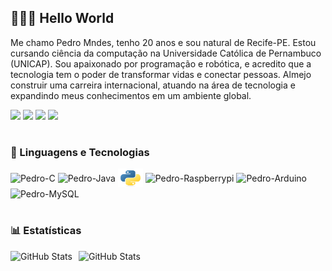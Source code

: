 ## 👩🏻‍💻 Hello World

Me chamo Pedro Mndes, tenho 20 anos e sou natural de Recife-PE. Estou cursando ciência da computação na Universidade Católica de Pernambuco (UNICAP). Sou apaixonado por programação e robótica, e acredito que a tecnologia tem o poder de transformar vidas e conectar pessoas. Almejo construir uma carreira internacional, atuando na área de tecnologia e expandindo meus conhecimentos em um ambiente global.

<div> 

  <a href="https://www.instagram.com/_pedro.mendess__/" target="_blank"><img src="https://img.shields.io/badge/-Instagram-%23E4405F?style=for-the-badge&logo=instagram&logoColor=white" target="_blank"></a>
 <a href="https://discord.gg/link_myself" target="_blank"><img src="https://img.shields.io/badge/Discord-7289DA?style=for-the-badge&logo=discord&logoColor=white" target="_blank"></a> 
  <a href = "pmendesmacedo@gmail.com"><img src="https://img.shields.io/badge/-Gmail-%23333?style=for-the-badge&logo=gmail&logoColor=white" target="_blank"></a>
  <a href="https://www.linkedin.com/in/pedro-mendes-030a63268/" target="_blank"><img src="https://img.shields.io/badge/-LinkedIn-%230077B5?style=for-the-badge&logo=linkedin&logoColor=white" target="_blank"></a> 
  
</div>

#

### 🤖 Linguagens e Tecnologias
<div style="display: inline_block">
  
  <img align="center" alt="Pedro-C" height="30" width="40" src="https://cdn.jsdelivr.net/gh/devicons/devicon@latest/icons/c/c-original.svg" />
  <img align="center" alt="Pedro-Java" height="30" width="40" src="https://cdn.jsdelivr.net/gh/devicons/devicon@latest/icons/java/java-original.svg" />
  <img align="center" alt="Pedro-Python" height="30" width="40" src="https://raw.githubusercontent.com/devicons/devicon/master/icons/python/python-original.svg">     <img align="center" alt="Pedro-Raspberrypi" height="30" width="40" src="https://cdn.jsdelivr.net/gh/devicons/devicon@latest/icons/raspberrypi/raspberrypi-original.svg" />
  <img align="center" alt="Pedro-Arduino" height="30" width="40" src="https://cdn.jsdelivr.net/gh/devicons/devicon@latest/icons/arduino/arduino-original.svg" />      <img align="center" alt="Pedro-MySQL" height="30" width="40" src="https://cdn.jsdelivr.net/gh/devicons/devicon@latest/icons/mysql/mysql-original.svg" />
  
</div>

#


### 📊 Estatísticas

<p>
  <img 
    align="left" 
    alt="GitHub Stats" 
    height="170" 
    style="padding-right: 10px;" 
    src="https://github-readme-stats.vercel.app/api?username=PedroMendesMacedo&show_icons=true&theme=tokyonight&include_all_commits=true&locale=pt-br" 
  />

<img 
      align="left" 
      alt="GitHub Stats" 
      height="170" 
      src="https://github-readme-stats.vercel.app/api/top-langs/?username=PedroMendesMacedo&theme=tokyonight&layout=compact&custom_title=Tecnologias&langs_count=9" 
  />

</p>

